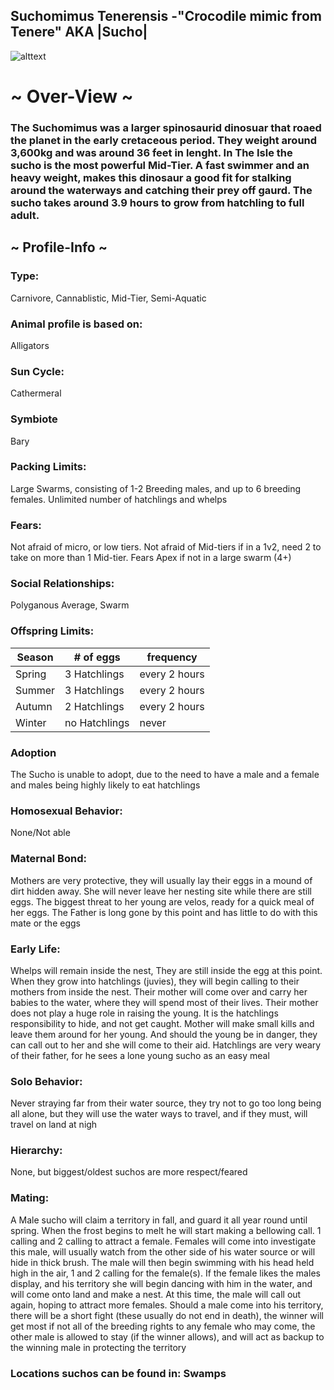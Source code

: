 ## Suchomimus Tenerensis -"Crocodile mimic from Tenere" AKA |Sucho|


![alttext](https://github.com/Slashroot101/SkullIsland/blob/main/images/sucho%20pic.png?raw=true)

# ~ Over-View ~
### The Suchomimus was a larger spinosaurid dinosuar that roaed the planet in the early cretaceous period. They weight around 3,600kg and was around 36 feet in lenght. In The Isle the sucho is the most powerful Mid-Tier. A fast swimmer and an heavy weight, makes this dinosaur a good fit for stalking around the waterways and catching their prey off gaurd. The sucho takes around 3.9 hours to grow from hatchling to full adult. 
## ~ Profile-Info ~
### Type:
Carnivore, Cannablistic, Mid-Tier, Semi-Aquatic
### Animal profile is based on:
Alligators
### Sun Cycle:
Cathermeral
### Symbiote
Bary
### Packing Limits:
Large Swarms, consisting of 1-2 Breeding males, and up to 6 breeding females. Unlimited number of hatchlings and whelps
### Fears:
Not afraid of micro, or low tiers. Not afraid of Mid-tiers if in a 1v2, need 2 to take on more than 1 Mid-tier. Fears Apex if not in a large swarm (4+)
### Social Relationships:
Polyganous Average, Swarm
### Offspring Limits:
| Season | # of eggs | frequency | 
| ------------- | ------------- | ------------- |
| Spring  | 3 Hatchlings | every 2 hours |
| Summer  | 3 Hatchlings | every 2 hours |
| Autumn  | 2 Hatchlings  | every 2 hours |
| Winter  | no Hatchlings | never
### Adoption
The Sucho is unable to adopt, due to the need to have a male and a female and males being highly likely to eat hatchlings
### Homosexual Behavior:
None/Not able
### Maternal Bond:
Mothers are very protective, they will usually lay their eggs in a mound of dirt hidden away. She will never leave her nesting site while there are still eggs. The biggest threat to her young are velos, ready for a quick meal of her eggs. The Father is long gone by this point and has little to do with this mate or the eggs
### Early Life:
 Whelps will remain inside the nest, They are still inside the egg at this point. When they grow into hatchlings (juvies), they will begin calling to their mothers from inside the nest. Their mother will come over and carry her babies to the water, where they will spend most of their lives. Their mother does not play a huge role in raising the young. It is the hatchlings responsibility to hide, and not get caught. Mother will make small kills and leave them around for her young. And should the young be in danger, they can call out to her and she will come to their aid. Hatchlings are very weary of their father, for he sees a lone young sucho as an easy meal
 ### Solo Behavior:
 Never straying far from their water source, they try not to go too long being all alone, but they will use the water ways to travel, and if they must, will travel on land at nigh
 ### Hierarchy:
 None, but biggest/oldest suchos are more respect/feared
 ### Mating:
 A Male sucho will claim a territory in fall, and guard it all year round until spring. When the frost begins to melt he will start making a bellowing call. 1 calling and 2 calling to attract a female. Females will come into investigate this male, will usually watch from the other side of his water source or will hide in thick brush. The  male will then begin swimming with his head held high in the air, 1 and 2 calling for the female(s). If the female likes the males display, and his territory she will begin dancing with him in the water, and will come onto land and make a nest. At this time, the male will call out again, hoping to attract more females. Should a male come into his territory, there will be a short fight (these usually do not end in death), the winner will get most if not all of the breeding rights to any female who may come, the other male is allowed to stay (if the winner allows), and will act as backup to the winning male in protecting the territory
 ### Locations suchos can be found in: Swamps
